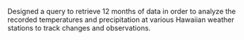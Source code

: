 Designed a query to retrieve 12 months of data in order to analyze the recorded temperatures and precipitation at various Hawaiian weather stations to track changes and observations. 
